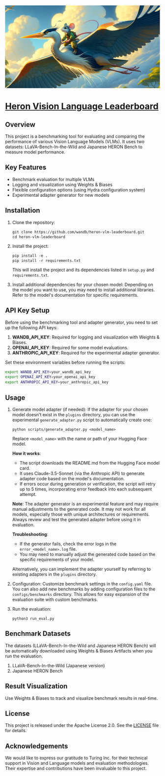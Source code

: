![Header Image](header.png)

# [Heron Vision Language Leaderboard](http://vlm.nejumi.ai)

## Overview

This project is a benchmarking tool for evaluating and comparing the performance of various Vision Language Models (VLMs). It uses two datasets: LLaVA-Bench-In-the-Wild and Japanese HERON Bench to measure model performance.

## Key Features

- Benchmark evaluation for multiple VLMs
- Logging and visualization using Weights & Biases
- Flexible configuration options (using Hydra configuration system)
- Experimental adapter generator for new models

## Installation

1. Clone the repository:
   ```
   git clone https://github.com/wandb/heron-vlm-leaderboard.git
   cd heron-vlm-leaderboard
   ```

2. Install the project:
   ```
   pip install -e .
   pip install -r requirements.txt
   ```
   This will install the project and its dependencies listed in `setup.py` and `requirements.txt`.

3. Install additional dependencies for your chosen model:
   Depending on the model you want to use, you may need to install additional libraries. Refer to the model's documentation for specific requirements.

## API Key Setup

Before using the benchmarking tool and adapter generator, you need to set up the following API keys:

1. **WANDB_API_KEY**: Required for logging and visualization with Weights & Biases.
2. **OPENAI_API_KEY**: Required for some model evaluations.
3. **ANTHROPIC_API_KEY**: Required for the experimental adapter generator.

Set these environment variables before running the scripts:

```bash
export WANDB_API_KEY=your_wandb_api_key
export OPENAI_API_KEY=your_openai_api_key
export ANTHROPIC_API_KEY=your_anthropic_api_key
```

## Usage

1. Generate model adapter (if needed):
   If the adapter for your chosen model doesn't exist in the `plugins` directory, you can use the experimental `generate_adapter.py` script to automatically create one:
   ```
   python scripts/generate_adapter.py <model_name>
   ```
   Replace `<model_name>` with the name or path of your Hugging Face model.

   **How it works**:
   - The script downloads the README.md from the Hugging Face model card.
   - It uses Claude-3.5-Sonnet (via the Anthropic API) to generate adapter code based on the model's documentation.
   - If errors occur during generation or verification, the script will retry up to 5 times, incorporating error feedback into each subsequent attempt.

   **Note**: The adapter generator is an experimental feature and may require manual adjustments to the generated code. It may not work for all models, especially those with unique architectures or requirements. Always review and test the generated adapter before using it in evaluation.

   **Troubleshooting**:
   - If the generator fails, check the error logs in the `error_<model_name>.log` file.
   - You may need to manually adjust the generated code based on the specific requirements of your model.

   Alternatively, you can implement the adapter yourself by referring to existing adapters in the `plugins` directory.

2. Configuration:
   Customize benchmark settings in the `config.yaml` file. You can also add new benchmarks by adding configuration files to the `configs/benchmarks` directory. This allows for easy expansion of the evaluation suite with custom benchmarks.

3. Run the evaluation:
   ```
   python3 run_eval.py
   ```

## Benchmark Datasets

The datasets (LLaVA-Bench-In-the-Wild and Japanese HERON Bench) will be automatically downloaded using Weights & Biases Artifacts when you run the evaluation.

1. LLaVA-Bench-In-the-Wild (Japanese version)
2. Japanese HERON Bench

## Result Visualization

Use Weights & Biases to track and visualize benchmark results in real-time.

## License

This project is released under the Apache License 2.0. See the [LICENSE](./LICENSE) file for details.

## Acknowledgements

We would like to express our gratitude to Turing Inc. for their technical support in Vision and Language models and evaluation methodologies. Their expertise and contributions have been invaluable to this project.
